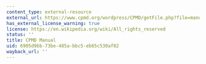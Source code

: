 ```yaml
---
content_type: external-resource
external_url: https://www.cpmd.org/wordpress/CPMD/getFile.php?file=manual.pdf
has_external_license_warning: true
license: https://en.wikipedia.org/wiki/All_rights_reserved
status: ''
title: CPMD Manual
uid: 6905d9bb-73be-485a-bbc5-eb65c530af02
wayback_url: ''
---
```

